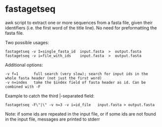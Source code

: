 # fastagetseq
awk script to extract one or more sequences from a fasta file, given their identifiers (i.e. the first word of the title line). 
No need for preformatting the fasta file.

Two possible usages:  
```
fastagetseq -v I=single_fasta_id  input.fasta  >  output.fasta
fastagetseq -v i=file_with_ids    input.fasta  >  output.fasta
```

Additional options:

```
-v f=1       full search (very slow); search for input ids in the whole fasta header (not just the first word)
-v n=index   take the $index field of fasta header as id. Can be combined with -F
```
 
Example to catch the third |-separated field:   

```
fastagetseq -F\"|\" -v n=3 -v i=id_file   input.fasta > output.fasta
```

Note: if some ids are repeated in the input file, or if some ids are not found in the input file, messages are printed to stderr
